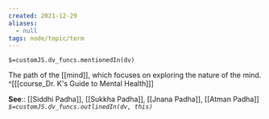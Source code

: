 ```yaml
---
created: 2021-12-29 
aliases:
  - null
tags: node/topic/term
---
```

`$=customJS.dv_funcs.mentionedIn(dv)`

The path of the [[mind]], which focuses on exploring the nature of the mind.
 ^[[[course_Dr. K's Guide to Mental Health]]]

**See**:: [[Siddhi Padha]], [[Sukkha Padha]], [[Jnana Padha]], [[Atman Padha]]
*`$=customJS.dv_funcs.outlinedIn(dv, this)`*